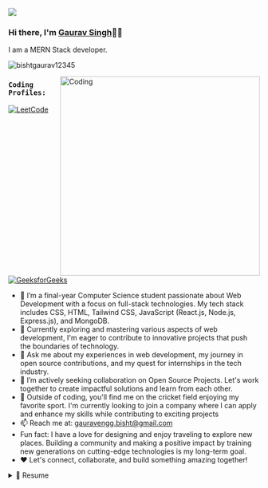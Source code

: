 ![](https://raw.githubusercontent.com/halfrost/halfrost/master/icons/header_.png)


<!-- ![linke3 mackph](https://user-images.githubusercontent.com/71630336/167281758-e4f57b2b-4877-4fea-9706-48099f96b94c.png) -->


### Hi there, I'm [Gaurav Singh](https://www.linkedin.com/in/ankush-kumar-06b22b191/)👋🏻 <!-- <img src="https://github.com/TheDudeThatCode/TheDudeThatCode/blob/master/Assets/Hi.gif" width="19px">  <img src="https://github.com/TheDudeThatCode/TheDudeThatCode/blob/master/Assets/Earth.gif" width="24px"> -->

I am a MERN Stack developer.


<p align="left"> <img src="https://komarev.com/ghpvc/?username=bishtgaurav12345&label=Profile%20views&color=32CD32&style=flat" alt="bishtgaurav12345" /> </p>
<img align="right" alt="Coding" width="400" src="https://cdn.dribbble.com/users/2646423/screenshots/5507196/computer.gif">

### `Coding Profiles:`
[![LeetCode](https://img.shields.io/badge/-LeetCode-orange?style=flat&amp;labelColor=black&amp;logo=leetcode&amp;logoColor=orange)](https://leetcode.com/gauravsinghbisht/)
[![GeeksforGeeks](https://img.shields.io/badge/-GeeksforGeeks-darkgreen?style=flat&amp;labelColor=white&amp;logo=geeksforgeeks&amp;logoColor=darkgreen)](https://auth.geeksforgeeks.org/user/gauravenvecc)

- 🌱 I’m a final-year Computer Science student passionate about Web Development with a focus on full-stack technologies. My tech stack includes CSS, HTML, Tailwind CSS, JavaScript (React.js, Node.js, Express.js), and MongoDB.
- 🔭 Currently exploring and mastering various aspects of web development, I'm eager to contribute to innovative projects that push the boundaries of technology.
- 💬 Ask me about my experiences in web development, my journey in open source contributions, and my quest for internships in the tech industry.
- 👯 I’m actively seeking collaboration on Open Source Projects. Let's work together to create impactful solutions and learn from each other.
- 🏏 Outside of coding, you'll find me on the cricket field enjoying my favorite sport. I'm currently looking to join a company where I can apply and enhance my skills while contributing to exciting projects
- 📫 Reach me at: gauravengg.bisht@gmail.com
-  Fun fact: I have a love for designing and enjoy traveling to explore new places. Building a community and making a positive impact by training new generations on cutting-edge technologies is my long-term goal.
-  ❤️ Let's connect, collaborate, and build something amazing together!


<details>
   <summary>📃 Resume</summary>

 ## Education
 - 📍 **Uttarakhand Technical University**-----------------------**< 2021-2024>**\
 📖**Bachelor's of technology-< Information Technology >**
 
  - 📍 **govt. polytechnic  dehradun, dehradun**------------------**< 2018-2020 >**\
   📖**< Mechanical engineering >**
 
 - 📍 **govt. inter college pantsthali, almora**------------------**< 2016-2017 >**\
   📖**< Intermediate  >**
 
 - 📍  **govt. inter college pantsthali, almora**------------------**< 2014-2015>**\
   📖**< High school >**
 

   </details>
   
